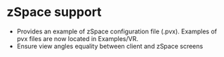 # zSpace support

* Provides an example of zSpace configuration file (.pvx). Examples of pvx files are
  now located in Examples/VR.
* Ensure view angles equality between client and zSpace screens
